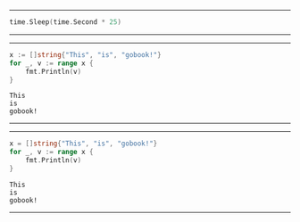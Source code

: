 
---
```go
time.Sleep(time.Second * 25)
```
---

---
```go
x := []string{"This", "is", "gobook!"}
for _, v := range x {
	fmt.Println(v)
}
```
```output
This
is
gobook!
```
---
---
```go
x = []string{"This", "is", "gobook!"}
for _, v := range x {
	fmt.Println(v)
}
```
```output
This
is
gobook!
```
---

